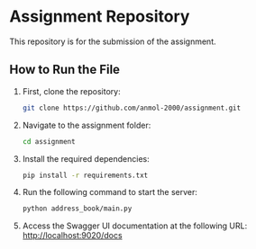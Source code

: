 # Assignment Repository

This repository is for the submission of the assignment.

## How to Run the File

1. First, clone the repository:

   ```bash
   git clone https://github.com/anmol-2000/assignment.git

2. Navigate to the assignment folder:
    ```bash
    cd assignment

3. Install the required dependencies:
    ```bash
    pip install -r requirements.txt

4. Run the following command to start the server:
    ```bash
    python address_book/main.py

5. Access the Swagger UI documentation at the following URL:
    [http://localhost:9020/docs](http://localhost:9020/docs)

